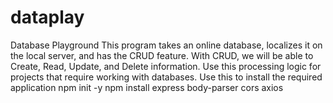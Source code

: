# dataplay
Database Playground
This program takes an online database, localizes it on the local server, and has the CRUD feature.
With CRUD, we will be able to Create, Read, Update, and Delete information. 
Use this processing logic for projects that require working with databases. 
Use this to install the required application 
npm init -y
npm install express body-parser cors axios
